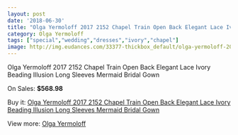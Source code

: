 ```yaml
---
layout: post
date: '2018-06-30'
title: "Olga Yermoloff 2017 2152 Chapel Train Open Back Elegant Lace Ivory Beading Illusion Long Sleeves Mermaid Bridal Gown"
category: Olga Yermoloff
tags: ["special","wedding","dresses","ivory","chapel"]
image: http://img.eudances.com/33377-thickbox_default/olga-yermoloff-2017-2152-chapel-train-open-back-elegant-lace-ivory-beading-illusion-long-sleeves-mermaid-bridal-gown.jpg
---
```

Olga Yermoloff 2017 2152 Chapel Train Open Back Elegant Lace Ivory Beading Illusion Long Sleeves Mermaid Bridal Gown

On Sales: **$568.98**
<a href="https://www.eudances.com/en/olga-yermoloff/10218-olga-yermoloff-2017-2152-chapel-train-open-back-elegant-lace-ivory-beading-illusion-long-sleeves-mermaid-bridal-gown.html"><amp-img layout="responsive" width="600" height="600" src="//img.eudances.com/33377-thickbox_default/olga-yermoloff-2017-2152-chapel-train-open-back-elegant-lace-ivory-beading-illusion-long-sleeves-mermaid-bridal-gown.jpg" alt="Olga Yermoloff 2017 2152 Chapel Train Open Back Elegant Lace Ivory Beading Illusion Long Sleeves Mermaid Bridal Gown 0" /></a>
<a href="https://www.eudances.com/en/olga-yermoloff/10218-olga-yermoloff-2017-2152-chapel-train-open-back-elegant-lace-ivory-beading-illusion-long-sleeves-mermaid-bridal-gown.html"><amp-img layout="responsive" width="600" height="600" src="//img.eudances.com/33383-thickbox_default/olga-yermoloff-2017-2152-chapel-train-open-back-elegant-lace-ivory-beading-illusion-long-sleeves-mermaid-bridal-gown.jpg" alt="Olga Yermoloff 2017 2152 Chapel Train Open Back Elegant Lace Ivory Beading Illusion Long Sleeves Mermaid Bridal Gown 1" /></a>
<a href="https://www.eudances.com/en/olga-yermoloff/10218-olga-yermoloff-2017-2152-chapel-train-open-back-elegant-lace-ivory-beading-illusion-long-sleeves-mermaid-bridal-gown.html"><amp-img layout="responsive" width="600" height="600" src="//img.eudances.com/33382-thickbox_default/olga-yermoloff-2017-2152-chapel-train-open-back-elegant-lace-ivory-beading-illusion-long-sleeves-mermaid-bridal-gown.jpg" alt="Olga Yermoloff 2017 2152 Chapel Train Open Back Elegant Lace Ivory Beading Illusion Long Sleeves Mermaid Bridal Gown 2" /></a>
<a href="https://www.eudances.com/en/olga-yermoloff/10218-olga-yermoloff-2017-2152-chapel-train-open-back-elegant-lace-ivory-beading-illusion-long-sleeves-mermaid-bridal-gown.html"><amp-img layout="responsive" width="600" height="600" src="//img.eudances.com/33381-thickbox_default/olga-yermoloff-2017-2152-chapel-train-open-back-elegant-lace-ivory-beading-illusion-long-sleeves-mermaid-bridal-gown.jpg" alt="Olga Yermoloff 2017 2152 Chapel Train Open Back Elegant Lace Ivory Beading Illusion Long Sleeves Mermaid Bridal Gown 3" /></a>
<a href="https://www.eudances.com/en/olga-yermoloff/10218-olga-yermoloff-2017-2152-chapel-train-open-back-elegant-lace-ivory-beading-illusion-long-sleeves-mermaid-bridal-gown.html"><amp-img layout="responsive" width="600" height="600" src="//img.eudances.com/33380-thickbox_default/olga-yermoloff-2017-2152-chapel-train-open-back-elegant-lace-ivory-beading-illusion-long-sleeves-mermaid-bridal-gown.jpg" alt="Olga Yermoloff 2017 2152 Chapel Train Open Back Elegant Lace Ivory Beading Illusion Long Sleeves Mermaid Bridal Gown 4" /></a>
<a href="https://www.eudances.com/en/olga-yermoloff/10218-olga-yermoloff-2017-2152-chapel-train-open-back-elegant-lace-ivory-beading-illusion-long-sleeves-mermaid-bridal-gown.html"><amp-img layout="responsive" width="600" height="600" src="//img.eudances.com/33379-thickbox_default/olga-yermoloff-2017-2152-chapel-train-open-back-elegant-lace-ivory-beading-illusion-long-sleeves-mermaid-bridal-gown.jpg" alt="Olga Yermoloff 2017 2152 Chapel Train Open Back Elegant Lace Ivory Beading Illusion Long Sleeves Mermaid Bridal Gown 5" /></a>
<a href="https://www.eudances.com/en/olga-yermoloff/10218-olga-yermoloff-2017-2152-chapel-train-open-back-elegant-lace-ivory-beading-illusion-long-sleeves-mermaid-bridal-gown.html"><amp-img layout="responsive" width="600" height="600" src="//img.eudances.com/33378-thickbox_default/olga-yermoloff-2017-2152-chapel-train-open-back-elegant-lace-ivory-beading-illusion-long-sleeves-mermaid-bridal-gown.jpg" alt="Olga Yermoloff 2017 2152 Chapel Train Open Back Elegant Lace Ivory Beading Illusion Long Sleeves Mermaid Bridal Gown 6" /></a>

Buy it: [Olga Yermoloff 2017 2152 Chapel Train Open Back Elegant Lace Ivory Beading Illusion Long Sleeves Mermaid Bridal Gown](https://www.eudances.com/en/olga-yermoloff/10218-olga-yermoloff-2017-2152-chapel-train-open-back-elegant-lace-ivory-beading-illusion-long-sleeves-mermaid-bridal-gown.html "Olga Yermoloff 2017 2152 Chapel Train Open Back Elegant Lace Ivory Beading Illusion Long Sleeves Mermaid Bridal Gown")

View more: [Olga Yermoloff](https://www.eudances.com/en/167-olga-yermoloff "Olga Yermoloff")